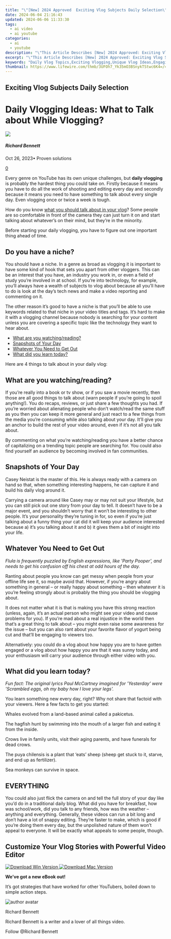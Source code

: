 ```yaml
---
title: "\"[New] 2024 Approved  Exciting Vlog Subjects Daily Selection\""
date: 2024-06-04 21:16:43
updated: 2024-06-06 11:33:30
tags:
  - ai video
  - ai youtube
categories:
  - ai
  - youtube
description: "\"This Article Describes [New] 2024 Approved: Exciting Vlog Subjects Daily Selection\""
excerpt: "\"This Article Describes [New] 2024 Approved: Exciting Vlog Subjects Daily Selection\""
keywords: "Daily Vlog Topics,Exciting Vlogging,Unique Vlog Ideas,Engaging Video Content,Fresh Vlog Themes,Popular Vlog Subjects,Dynamic Vlog Selections"
thumbnail: https://www.lifewire.com/thmb/3UFOh7_Yk35mO3BSnykTStwc6K4=/400x300/filters:no_upscale():max_bytes(150000):strip_icc():format(webp)/tclsclass-0185b3ecd41d454589d2a9984629b919.jpg
---
```


## Exciting Vlog Subjects Daily Selection

# Daily Vlogging Ideas: What to Talk about While Vlogging?

![](https://images.wondershare.com/filmora/article-images/richard-bennett.jpg)

##### Richard Bennett

 Oct 26, 2023• Proven solutions

[0](#commentsBoxSeoTemplate)

Every genre on YouTube has its own unique challenges, but **daily vlogging** is probably the hardest thing you could take on. Firstly because it means you have to do all the work of shooting and editing every day and secondly because it means you need to have something to talk about every single day. Even vlogging once or twice a week is tough.

How do you know [what you should talk about in your vlog](https://tools.techidaily.com/wondershare/filmora/download/)? Some people are so comfortable in front of the camera they can just turn it on and start talking about whatever’s on their mind, but they’re in the minority.

Before starting your daily vlogging, you have to figure out one important thing ahead of time.

## Do you have a niche?

  You should have a niche. In a genre as broad as vlogging it is important to have some kind of hook that sets you apart from other vloggers. This can be an interest that you have, an industry you work in, or even a field of study you’re involved in at school. If you’re into technology, for example, you’ll always have a wealth of subjects to vlog about because all you’ll have to do is look at the day’s tech news and make a video reporting and commenting on it.

The other reason it’s good to have a niche is that you’ll be able to use keywords related to that niche in your video titles and tags. It’s hard to make it with a vlogging channel because nobody is searching for your content unless you are covering a specific topic like the technology they want to hear about.

* [What are you watching/reading?](#watching)
* [Snapshots of Your Day](#snapshots)
* [Whatever You Need to Get Out](#get-out)
* [What did you learn today?](#learn)

Here are 4 things to talk about in your daily vlog:

## What are you watching/reading?

 If you’re really into a book or tv show, or if you saw a movie recently, then those are all good things to talk about (warn people if you’re going to spoil anything!). You do recaps, reviews, or just share a few thoughts you had. If you’re worried about alienating people who don’t watch/read the same stuff as you then you can keep it more general and just react to a few things from the media you’re consuming while also talking about your day. It’ll give you an anchor to build the rest of your video around, even if it’s not all you talk about.

By commenting on what you’re watching/reading you have a better chance of capitalizing on a trending topic people are searching for. You could also find yourself an audience by becoming involved in fan communities.

## Snapshots of Your Day

 Casey Neistat is the master of this. He is always ready with a camera on hand so that, when something interesting happens, he can capture it and build his daily vlog around it.

Carrying a camera around like Casey may or may not suit your lifestyle, but you can still pick out one story from your day to tell. It doesn’t have to be a major event, and you shouldn’t worry that it won’t be interesting to other people. It’s your personality they’re tuning in for, so even if you’re just talking about a funny thing your cat did it will keep your audience interested because a) it’s you talking about it and b) it gives them a bit of insight into your life.

## Whatever You Need to Get Out

_Flula is frequently puzzled by English expressions, like 'Party Pooper', and needs to get his confusion off his chest at odd hours of the day._

 Ranting about people you know can get messy when people from your offline life see it, so maybe avoid that. However, if you’re angry about something in general – or really happy about something – then whatever it is you’re feeling strongly about is probably the thing you should be vlogging about.

It does not matter what it is that is making you have this strong reaction (unless, again, it’s an actual person who might see your video and cause problems for you). If you’re mad about a real injustice in the world then that’s a great thing to talk about – you might even raise some awareness for the issue – but you can also rant about your favorite flavor of yogurt being cut and that’ll be engaging to viewers too.

Alternatively: you could do a vlog about how happy you are to have gotten engaged or a vlog about how happy you are that it was sunny today, and your enthusiasm will carry your audience through either video with you.

## What did you learn today?

 _Fun fact: The original lyrics Paul McCartney imagined for 'Yesterday' were 'Scrambled eggs, oh my baby how I love your legs'._

 You learn something new every day, right? Why not share that factoid with your viewers. Here a few facts to get you started:

 Whales evolved from a land-based animal called a pakicetus.

The hagfish hunt by swimming into the mouth of a larger fish and eating it from the inside.

Crows live in family units, visit their aging parents, and have funerals for dead crows.

The puya chilensis is a plant that ‘eats’ sheep (sheep get stuck to it, starve, and end up as fertilizer).

Sea monkeys can survive in space.

## EVERYTHING

You could also just flick the camera on and tell the full story of your day like you’d do in a traditional daily blog. What did you have for breakfast, how was school/work, did you talk to any friends, how was the weather – anything and everything. Generally, these videos can run a bit long and don’t have a lot of snappy editing. They’re faster to make, which is good if you’re doing them every day, but the unpolished nature of them won’t appeal to everyone. It will be exactly what appeals to some people, though.

## Customize Your Vlog Stories with Powerful Video Editor

[![Download Win Version](https://images.wondershare.com/filmora/guide/download-btn-win.jpg) ](https://tools.techidaily.com/wondershare/filmora/download/) [![Download Mac Version](https://images.wondershare.com/filmora/guide/download-btn-mac.jpg) ](https://tools.techidaily.com/wondershare/filmora/download/)

**We’ve got a new eBook out!**

It’s got strategies that have worked for other YouTubers, boiled down to simple action steps.

![author avatar](https://images.wondershare.com/filmora/article-images/richard-bennett.jpg)

Richard Bennett

Richard Bennett is a writer and a lover of all things video.

Follow @Richard Bennett
